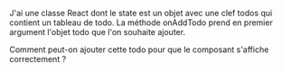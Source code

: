 J'ai une classe React dont le state est un objet avec une clef todos qui contient un tableau de todo.
La méthode onAddTodo prend en premier argument l'objet todo que l'on souhaite ajouter.

Comment peut-on ajouter cette todo pour que le composant s'affiche correctement ?
